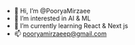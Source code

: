 - 👋 Hi, I’m @PooryaMirzaee
- 👀 I’m interested in AI & ML
- 🌱 I’m currently learning React & Next js
- 📫 pooryamirzaeep@gmail.com


